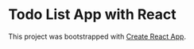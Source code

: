 # Todo List App with React

This project was bootstrapped with [Create React App](https://github.com/facebook/create-react-app).

